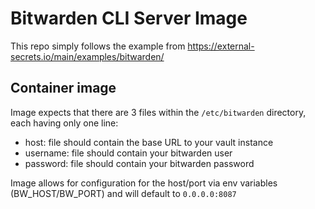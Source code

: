 # Bitwarden CLI Server Image

This repo simply follows the example from https://external-secrets.io/main/examples/bitwarden/

## Container image

Image expects that there are 3 files within the `/etc/bitwarden` directory, each having only one line:
* host: file should contain the base URL to your vault instance
* username: file should contain your bitwarden user
* password: file should contain your bitwarden password

Image allows for configuration for the host/port via env variables (BW_HOST/BW_PORT) and will default to `0.0.0.0:8087`

